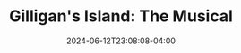 ---
title: "Gilligan's Island: The Musical"
date: 2024-06-12T23:08:08-04:00
Theatre: St. Marys Little Theatre
Venue: Theater by the Trax
opening_date: 2024-10-11
closing_date: 2024-10-18
showtimes:
  - 2024-10-11 19:00:00
  - 2024-10-12 19:00:00
  - 2024-10-13 14:00:00
  - 2024-10-18 19:00:00
  - 2024-10-19 19:00:00
  - 2024-10-20 14:00:00
featured_image: 2024-Gilligans-Island-The-Musical.webp
featured_image_alt: "Promotional poster for St. Marys Little Theatre's production of 'Gilligan's Island: The Musical.' The poster features lush tropical leaves in the background with a life preserver centering the text. The event dates, October 11-20, are highlighted at the bottom."
featured_image_caption: 
featured_image_attr: St. Marys Little Theatre
featured_image_attr_link: 
playbill:
Website: 
Tickets: 
cast:
crew:
orchestra:
---